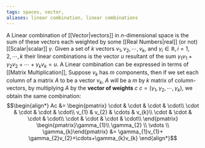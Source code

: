 ```yaml
---
tags: spaces, vector,
aliases: linear combination, linear combinations
---
```

A Linear combination of [[Vector|vectors]] in $n$-dimensional space is the sum of these vectors each weighted by some [[Real Numbers|real]] (or not) [[Scalar|scalar]] $\gamma$.
Given a set of $k$ vectors $v_{1}, v_{2}, \cdots, v_{k}$, and $\gamma_{i}\in \mathbb{R}, i=1, 2, \cdots, k$  their linear combinations is the vector $u$ resultant of the sum $\gamma_{1}v_{1}+\gamma_{2}v_{2}+\cdots+ \gamma_{k}v_{k}=u$. A Linear combination can be expressed in terms of [[Matrix Multiplication]], Suppose $v_{k}$ has $m$ components, then if we set each column of a matrix $A$ to be a vector $v_{k}$, $A$ will be a $m$ by $k$ matrix of column-vectors, by multiplying $A$ by the **vector of weights** $c$ $c= (\gamma_{1},\gamma_{2},\cdots,\gamma_{k})$, we obtain the same combination:
$$\begin{align*}
Ac &= \begin{pmatrix}
\cdot & \cdot & \cdot  & \cdot\\
\cdot & \cdot & \cdot  & \cdot\\
v_{1} & v_{2}  & \cdots & v_{k}\\
\cdot & \cdot & \cdot  & \cdot\\
\cdot & \cdot & \cdot  & \cdot\\
\end{pmatrix}
\begin{pmatrix}\gamma_{1}\\ \gamma_{2} \\ \vdots \\ \gamma_{k}\end{pmatrix}
&= \gamma_{1}v_{1}+ \gamma_{2}v_{2}+\cdots+\gamma_{k}v_{k}
\end{align*}$$
